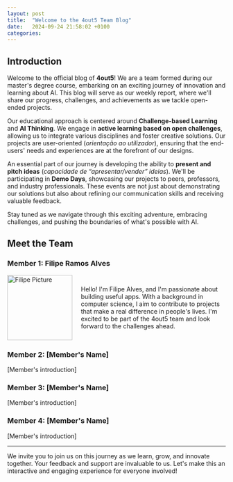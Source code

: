 ```yaml
---
layout: post
title:  "Welcome to the 4out5 Team Blog"
date:   2024-09-24 21:58:02 +0100
categories: 
---
```


## Introduction

Welcome to the official blog of **4out5**! We are a team formed during our master's degree course, embarking on an exciting journey of innovation and learning about AI. This blog will serve as our weekly report, where we'll share our progress, challenges, and achievements as we tackle open-ended projects.

Our educational approach is centered around **Challenge-based Learning** and **AI Thinking**. We engage in **active learning based on open challenges**, allowing us to integrate various disciplines and foster creative solutions. Our projects are user-oriented (*orientação ao utilizador*), ensuring that the end-users' needs and experiences are at the forefront of our designs.

An essential part of our journey is developing the ability to **present and pitch ideas** (*capacidade de “apresentar/vender” ideias*). We'll be participating in **Demo Days**, showcasing our projects to peers, professors, and industry professionals. These events are not just about demonstrating our solutions but also about refining our communication skills and receiving valuable feedback.

Stay tuned as we navigate through this exciting adventure, embracing challenges, and pushing the boundaries of what's possible with AI.

## Meet the Team

### Member 1: Filipe Ramos Alves
<div style="display: flex; align-items: center;">
    <img src="/assets/images/filipe_profile_pic.png" alt="Filipe Picture" width="150" height="150" style="margin-right: 20px;">
    <p>Hello! I'm Filipe Alves, and I'm passionate about building useful apps. With a background in computer science, I aim to contribute to projects that make a real difference in people's lives. I'm excited to be part of the 4out5 team and look forward to the challenges ahead.</p>
</div>

### Member 2: [Member's Name]

[Member's introduction]

### Member 3: [Member's Name]

[Member's introduction]

### Member 4: [Member's Name]

[Member's introduction]




---
We invite you to join us on this journey as we learn, grow, and innovate together. Your feedback and support are invaluable to us. Let's make this an interactive and engaging experience for everyone involved!